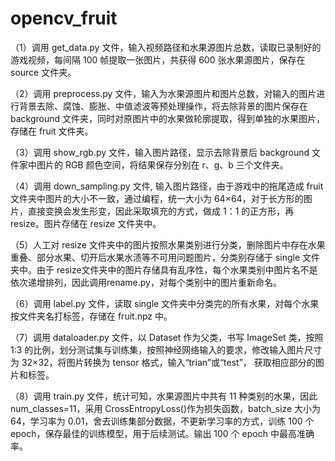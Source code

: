 # opencv_fruit
（1）调用 get_data.py 文件，输入视频路径和水果源图片总数，读取已录制好的游戏视频，每间隔 100 帧提取一张图片，共获得 600 张水果源图片，保存在 source 文件夹。

（2）调用 preprocess.py 文件，输入为水果源图片和图片总数，对输入的图片进行背景去除、腐蚀、膨胀、中值滤波等预处理操作，将去除背景的图片保存在 background 文件夹，同时对原图片中的水果做轮廓提取，得到单独的水果图片，存储在 fruit 文件夹。

（3）调用 show_rgb.py 文件，输入图片路径，显示去除背景后 background 文件家中图片的 RGB 颜色空间，将结果保存分别在 r、g、b 三个文件夹。

（4）调用 down_sampling.py 文件, 输入图片路径，由于游戏中的拖尾造成 fruit 文件夹中图片的大小不一致，通过编程，统一大小为 64×64，对于长方形的图片，直接变换会发生形变，因此采取填充的方式，做成 1：1 的正方形，再 resize。图片存储在 resize 文件夹中。

（5）人工对 resize 文件夹中的图片按照水果类别进行分类，删除图片中存在水果重叠、部分水果、切开后水果水渍等不可用问题图片，分类别存储于 single 文件夹中。由于 resize文件夹中的图片存储具有乱序性，每个水果类别中图片名不是依次递增排列，因此调用rename.py，对每个类别中的图片重新命名。

（6）调用 label.py 文件，读取 single 文件夹中分类完的所有水果，对每个水果按文件夹名打标签，存储在 fruit.npz 中。

（7）调用 dataloader.py 文件，以 Dataset 作为父类，书写 ImageSet 类，按照 1:3 的比例，划分测试集与训练集，按照神经网络输入的要求，修改输入图片尺寸为 32×32，将图片转换为 tensor 格式，输入“trian”或“test”， 获取相应部分的图片和标签。

（8）调用 train.py 文件，统计可知，水果源图片中共有 11 种类别的水果，因此num_classes=11，采用 CrossEntropyLoss()作为损失函数，batch_size 大小为 64，学习率为 0.01，舍去训练集部分数据，不更新学习率的方式，训练 100 个 epoch，保存最佳的训练模型，用于后续测试。输出 100 个 epoch 中最高准确率。
